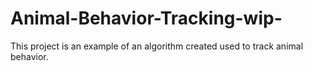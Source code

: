 # Animal-Behavior-Tracking-wip-
This project is an example of an algorithm created used to track animal behavior.  
